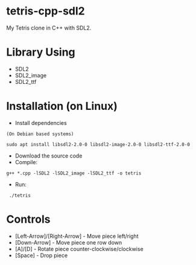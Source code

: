 # tetris-cpp-sdl2

My Tetris clone in C++ with SDL2.

# Library Using
  * SDL2
  * SDL2_image
  * SDL2_ttf
 
# Installation (on Linux)
  * Install dependencies
  ```
  (On Debian based systems)
  
  sudo apt install libsdl2-2.0-0 libsdl2-image-2.0-0 libsdl2-ttf-2.0-0
  ```
  * Download the source code
  * Compile:
  ```
  g++ *.cpp -lSDL2 -lSDL2_image -lSDL2_ttf -o tetris
  ```
  * Run:
  ```
   ./tetris
  ```
  
# Controls
  * [Left-Arrow]/[Right-Arrow] - Move piece left/right
  * [Down-Arrow] - Move piece one row down
  * [A]/[D] - Rotate piece counter-clockwise/clockwise
  * [Space] - Drop piece
